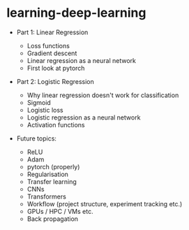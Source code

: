 # learning-deep-learning

- Part 1: Linear Regression
  - Loss functions
  - Gradient descent
  - Linear regression as a neural network
  - First look at pytorch

- Part 2: Logistic Regression
  - Why linear regression doesn't work for classification
  - Sigmoid
  - Logistic loss
  - Logistic regression as a neural network
  - Activation functions

- Future topics:
  - ReLU
  - Adam
  - pytorch (properly)
  - Regularisation
  - Transfer learning
  - CNNs
  - Transformers
  - Workflow (project structure, experiment tracking etc.)
  - GPUs / HPC / VMs etc.
  - Back propagation